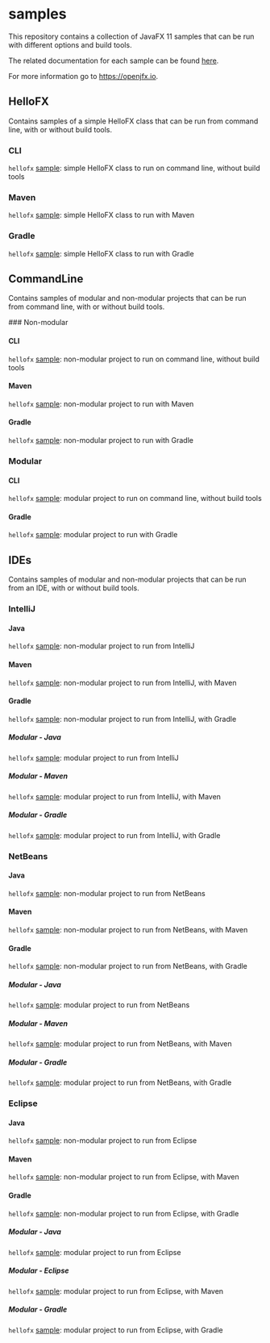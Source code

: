 # samples

This repository contains a collection of JavaFX 11 samples that can be run with different options and build tools.

The related documentation for each sample can be found [here](https://openjfx.io/openjfx-docs/).

For more information go to https://openjfx.io.

## HelloFX

Contains samples of a simple HelloFX class that can be run from command line, with or without build tools.

### CLI

`hellofx` [sample](HelloFX/Ant): simple HelloFX class to run on command line, without build tools

### Maven

`hellofx` [sample](HelloFX/Maven): simple HelloFX class to run with Maven

### Gradle

`hellofx` [sample](HelloFX/Gradle): simple HelloFX class to run with Gradle

## CommandLine

Contains samples of modular and non-modular projects that can be run from command line, with or without build tools.

### Non-modular

#### CLI

`hellofx` [sample](Non-modular/CLI): non-modular project to run on command line, without build tools

#### Maven

`hellofx` [sample](Non-modular/Maven): non-modular project to run with Maven

#### Gradle

`hellofx` [sample](Non-modular/Gradle): non-modular project to run with Gradle

### Modular

#### CLI

`hellofx` [sample](Modular/CLI): modular project to run on command line, without build tools

#### Gradle

`hellofx` [sample](Modular/Gradle): modular project to run with Gradle

## IDEs

Contains samples of modular and non-modular projects that can be run from an IDE, with or without build tools.

### IntelliJ

#### Java

`hellofx` [sample](IDE/IntelliJ): non-modular project to run from IntelliJ

#### Maven

`hellofx` [sample](IDE/IntelliJ): non-modular project to run from IntelliJ, with Maven

#### Gradle

`hellofx` [sample](IDE/IntelliJ): non-modular project to run from IntelliJ, with Gradle

##### Modular - Java

`hellofx` [sample](IDE/IntelliJ): modular project to run from IntelliJ

##### Modular - Maven

`hellofx` [sample](IDE/IntelliJ): modular project to run from IntelliJ, with Maven

##### Modular - Gradle

`hellofx` [sample](IDE/IntelliJ): modular project to run from IntelliJ, with Gradle

### NetBeans

#### Java

`hellofx` [sample](IDE/NetBeans): non-modular project to run from NetBeans

#### Maven

`hellofx` [sample](IDE/NetBeans): non-modular project to run from NetBeans, with Maven

#### Gradle

`hellofx` [sample](IDE/NetBeans): non-modular project to run from NetBeans, with Gradle

##### Modular - Java

`hellofx` [sample](IDE/NetBeans): modular project to run from NetBeans

##### Modular - Maven

`hellofx` [sample](IDE/NetBeans): modular project to run from NetBeans, with Maven

##### Modular - Gradle

`hellofx` [sample](IDE/NetBeans): modular project to run from NetBeans, with Gradle

### Eclipse

#### Java

`hellofx` [sample](IDE/Eclipse): non-modular project to run from Eclipse

#### Maven

`hellofx` [sample](IDE/Eclipse): non-modular project to run from Eclipse, with Maven

#### Gradle

`hellofx` [sample](IDE/Eclipse): non-modular project to run from Eclipse, with Gradle

##### Modular - Java

`hellofx` [sample](IDE/Eclipse): modular project to run from Eclipse

##### Modular - Eclipse

`hellofx` [sample](IDE/Eclipse): modular project to run from Eclipse, with Maven

##### Modular - Gradle

`hellofx` [sample](IDE/Eclipse): modular project to run from Eclipse, with Gradle
